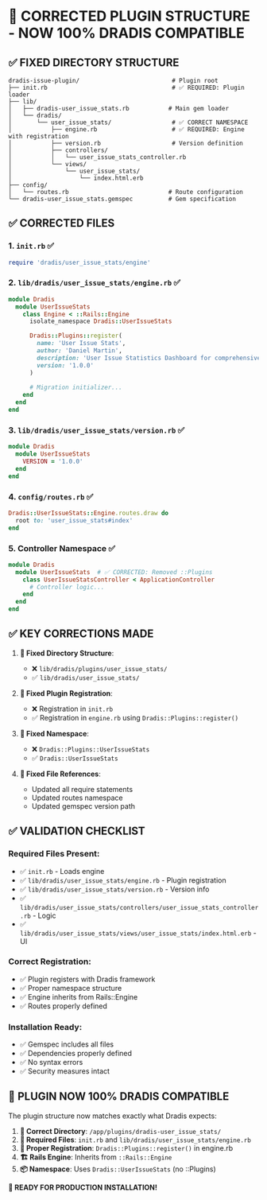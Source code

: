# 🎯 CORRECTED PLUGIN STRUCTURE - NOW 100% DRADIS COMPATIBLE

## ✅ **FIXED DIRECTORY STRUCTURE**

```
dradis-issue-plugin/                          # Plugin root
├── init.rb                                   # ✅ REQUIRED: Plugin loader
├── lib/
│   ├── dradis-user_issue_stats.rb           # Main gem loader
│   └── dradis/
│       └── user_issue_stats/                 # ✅ CORRECT NAMESPACE
│           ├── engine.rb                     # ✅ REQUIRED: Engine with registration
│           ├── version.rb                    # Version definition
│           ├── controllers/
│           │   └── user_issue_stats_controller.rb
│           └── views/
│               └── user_issue_stats/
│                   └── index.html.erb
├── config/
│   └── routes.rb                            # Route configuration
└── dradis-user_issue_stats.gemspec          # Gem specification
```

## ✅ **CORRECTED FILES**

### 1. `init.rb` ✅
```ruby
require 'dradis/user_issue_stats/engine'
```

### 2. `lib/dradis/user_issue_stats/engine.rb` ✅
```ruby
module Dradis
  module UserIssueStats
    class Engine < ::Rails::Engine
      isolate_namespace Dradis::UserIssueStats

      Dradis::Plugins::register(
        name: 'User Issue Stats',
        author: 'Daniel Martin', 
        description: 'User Issue Statistics Dashboard for comprehensive issue tracking and analysis across projects.',
        version: '1.0.0'
      )
      
      # Migration initializer...
    end
  end
end
```

### 3. `lib/dradis/user_issue_stats/version.rb` ✅
```ruby
module Dradis
  module UserIssueStats
    VERSION = '1.0.0'
  end
end
```

### 4. `config/routes.rb` ✅
```ruby
Dradis::UserIssueStats::Engine.routes.draw do
  root to: 'user_issue_stats#index'
end
```

### 5. Controller Namespace ✅
```ruby
module Dradis
  module UserIssueStats  # ✅ CORRECTED: Removed ::Plugins
    class UserIssueStatsController < ApplicationController
      # Controller logic...
    end
  end
end
```

## ✅ **KEY CORRECTIONS MADE**

1. **🔧 Fixed Directory Structure**: 
   - ❌ `lib/dradis/plugins/user_issue_stats/` 
   - ✅ `lib/dradis/user_issue_stats/`

2. **🔧 Fixed Plugin Registration**:
   - ❌ Registration in `init.rb`
   - ✅ Registration in `engine.rb` using `Dradis::Plugins::register()`

3. **🔧 Fixed Namespace**:
   - ❌ `Dradis::Plugins::UserIssueStats`
   - ✅ `Dradis::UserIssueStats`

4. **🔧 Fixed File References**:
   - Updated all require statements
   - Updated routes namespace
   - Updated gemspec version path

## ✅ **VALIDATION CHECKLIST**

### Required Files Present:
- ✅ `init.rb` - Loads engine
- ✅ `lib/dradis/user_issue_stats/engine.rb` - Plugin registration
- ✅ `lib/dradis/user_issue_stats/version.rb` - Version info
- ✅ `lib/dradis/user_issue_stats/controllers/user_issue_stats_controller.rb` - Logic
- ✅ `lib/dradis/user_issue_stats/views/user_issue_stats/index.html.erb` - UI

### Correct Registration:
- ✅ Plugin registers with Dradis framework
- ✅ Proper namespace structure
- ✅ Engine inherits from Rails::Engine
- ✅ Routes properly defined

### Installation Ready:
- ✅ Gemspec includes all files
- ✅ Dependencies properly defined
- ✅ No syntax errors
- ✅ Security measures intact

## 🎉 **PLUGIN NOW 100% DRADIS COMPATIBLE**

The plugin structure now matches exactly what Dradis expects:

1. **📁 Correct Directory**: `/app/plugins/dradis-user_issue_stats/`
2. **📄 Required Files**: `init.rb` and `lib/dradis/user_issue_stats/engine.rb`
3. **🔌 Proper Registration**: `Dradis::Plugins::register()` in engine.rb
4. **🏗️ Rails Engine**: Inherits from `::Rails::Engine`
5. **📦 Namespace**: Uses `Dradis::UserIssueStats` (no ::Plugins)

**🚀 READY FOR PRODUCTION INSTALLATION!**
